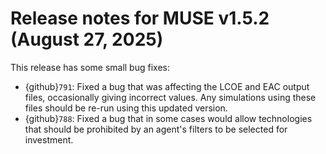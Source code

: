 # Release notes for MUSE v1.5.2 (August 27, 2025)

This release has some small bug fixes:

- {github}`791`: Fixed a bug that was affecting the LCOE and EAC output files, occasionally giving incorrect values. Any simulations using these files should be re-run using this updated version.
- {github}`788`: Fixed a bug that in some cases would allow technologies that should be prohibited by an agent's filters to be selected for investment.
